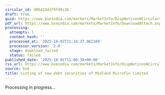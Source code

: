 ```yaml
---
circular_id: d0642443f9f49c3b
draft: true
guid: https://www.bseindia.com/markets/MarketInfo/DispNoticesNCirculars.aspx?Noticeid={824D98BA-443B-4D2F-BCAB-E2501248270E}&noticeno=20251001-28&dt=10/01/2025&icount=28&totcount=83&flag=0
pdf_url: https://www.bseindia.com/markets/MarketInfo/DownloadAttach.aspx?id=20251001-28&attachedId=
processing:
  attempts: 1
  content_hash: ''
  processed_at: '2025-10-02T21:34:37.962109'
  processor_version: '2.0'
  stage: download_failed
  status: failed
published_date: '2025-10-01T11:00:38+00:00'
rss_url: https://www.bseindia.com/markets/MarketInfo/DispNoticesNCirculars.aspx?Noticeid={824D98BA-443B-4D2F-BCAB-E2501248270E}&noticeno=20251001-28&dt=10/01/2025&icount=28&totcount=83&flag=0
source: bse
title: Listing of new debt securities of Midland Microfin Limited
---
```


Processing in progress...
